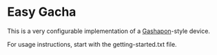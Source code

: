 Easy Gacha
==========

This is a very configurable implementation of a [Gashapon](http://en.wikipedia.org/wiki/Gashapon)-style device.

For usage instructions, start with the getting-started.txt file.
